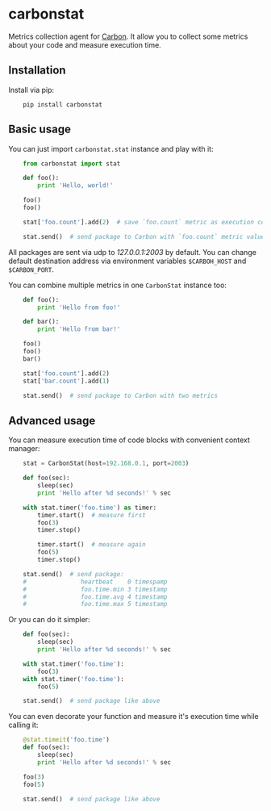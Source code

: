 carbonstat
==========

Metrics collection agent for [Carbon](https://github.com/graphite-project/carbon). It allow you to collect some metrics about your code and measure execution time.


Installation
------------

Install via pip:

```
    pip install carbonstat
```

Basic usage
-----------

You can just import `carbonstat.stat` instance and play with it:


```python
    from carbonstat import stat

    def foo():
        print 'Hello, world!'

    foo()
    foo()

    stat['foo.count'].add(2)  # save `foo.count` metric as execution counter

    stat.send()  # send package to Carbon with `foo.count` metric value
```

All packages are sent via udp to *127.0.0.1:2003* by default. You can change default destination address via environment variables `$CARBOH_HOST` and `$CARBON_PORT`.

You can combine multiple metrics in one `CarbonStat` instance too:

```python
    def foo():
        print 'Hello from foo!'

    def bar():
        print 'Hello from bar!'

    foo()
    foo()
    bar()

    stat['foo.count'].add(2)
    stat['bar.count'].add(1)

    stat.send()  # send package to Carbon with two metrics
```

Advanced usage
--------------

You can measure execution time of code blocks with convenient context manager:

```python
    stat = CarbonStat(host=192.168.0.1, port=2003)

    def foo(sec):
        sleep(sec)
        print 'Hello after %d seconds!' % sec

    with stat.timer('foo.time') as timer:
        timer.start()  # measure first
        foo(3)
        timer.stop()

        timer.start()  # measure again
        foo(5)
        timer.stop()

    stat.send()  # send package:
    #               heartbeat    0 timespamp
    #               foo.time.min 3 timestamp
    #               foo.time.avg 4 timestamp
    #               foo.time.max 5 timestamp
```


Or you can do it simpler:

```python
    def foo(sec):
        sleep(sec)
        print 'Hello after %d seconds!' % sec

    with stat.timer('foo.time'):
        foo(3)
    with stat.timer('foo.time'):
        foo(5)

    stat.send()  # send package like above
```

You can even decorate your function and measure it's execution time while calling it:

```python
    @stat.timeit('foo.time')
    def foo(sec):
        sleep(sec)
        print 'Hello after %d seconds!' % sec

    foo(3)
    foo(5)

    stat.send()  # send package like above
```

